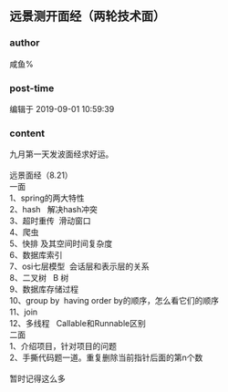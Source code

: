 ## 远景测开面经（两轮技术面）
### author 
咸鱼%
### post-time 

编辑于  2019-09-01 10:59:39
### content 
<div class="post-topic-des nc-post-content">
 九月第一天发波面经求好运。
 <br/>
 <br/>
 远景面经（8.21）
 <br/>
 一面
 <br/>
 1、spring的两大特性
 <br/>
 2、hash   解决hash冲突
 <br/>
 3、超时重传  滑动窗口
 <br/>
 4、爬虫
 <br/>
 5、快排 及其空间时间复杂度
 <br/>
 6、数据库索引
 <br/>
 7、osi七层模型  会话层和表示层的关系
 <br/>
 8、二叉树   B 树
 <br/>
 9、数据库存储过程
 <br/>
 10、group by  having order by的顺序，怎么看它们的顺序
 <br/>
 11、join
 <br/>
 12、多线程   Callable和Runnable区别
 <br/>
 二面
 <br/>
 1、介绍项目，针对项目的问题
 <br/>
 2、手撕代码题一道。重复删除当前指针后面的第n个数
 <br/>
 <br/>
 暂时记得这么多
 <br/>
 <br/>
</div>
